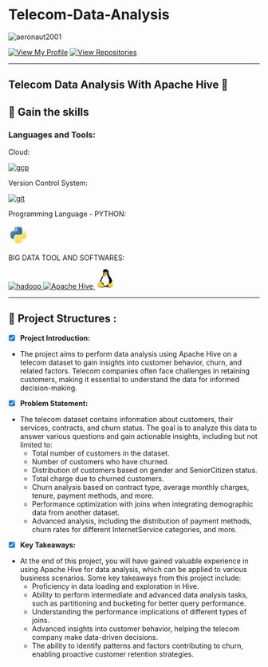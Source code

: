 
# Telecom-Data-Analysis
 

 <p align="left"> <img src="https://komarev.com/ghpvc/?username=aeronaut2001&label=Profile%20views&color=0e75b6&style=flat" alt="aeronaut2001" /> </p>
 
[![View My Profile](https://img.shields.io/badge/View-My_Profile-green?logo=GitHub)](https://github.com/aeronaut2001) 
 [![View Repositories](https://img.shields.io/badge/View-My_Repositories-blue?logo=GitHub)](https://github.com/aeronaut2001?tab=repositories)

---

## Telecom Data Analysis With Apache Hive 🐝
📝 Gain the skills 
---

 <h3 align="left">Languages and Tools:</h3>

<p align="left"> Cloud: </p>

<a href="https://cloud.google.com" target="_blank" rel="noreferrer"> <img src="https://www.vectorlogo.zone/logos/google_cloud/google_cloud-icon.svg" alt="gcp" width="40" height="40"/> </a> </p>

<p align="left"> Version Control System: </p>

 <a href="https://git-scm.com/" target="_blank" rel="noreferrer"> <img src="https://www.vectorlogo.zone/logos/git-scm/git-scm-icon.svg" alt="git" width="40" height="40"/> </a> </p>

<p align="left"> Programming Language - PYTHON: </p>
    <a href="https://www.python.org" target="_blank" rel="noreferrer"> <img src="https://raw.githubusercontent.com/devicons/devicon/master/icons/python/python-original.svg" alt="python" width="40" height="40"/> </a> 

<p align="left"> BIG DATA TOOL AND SOFTWARES: </p> 
  <a href="https://hadoop.apache.org/" target="_blank" rel="noreferrer"> <img src="https://www.vectorlogo.zone/logos/apache_hadoop/apache_hadoop-icon.svg" alt="hadoop" width="40" height="40"/> </a> 
  <a href="https://hive.apache.org" target="_blank" rel="noreferrer"> <img src="https://upload.wikimedia.org/wikipedia/commons/b/bb/Apache_Hive_logo.svg" alt="Apache Hive" width="40" height="40"/> </a> 
<a href="https://www.linux.org/" target="_blank" rel="noreferrer"> <img src="https://raw.githubusercontent.com/devicons/devicon/master/icons/linux/linux-original.svg" alt="linux" width="40" height="40"/> </a> </p>
 
 ---

## 📙 Project Structures :

- [x] **Project Introduction:**
- The project aims to perform data analysis using Apache Hive on a telecom dataset to gain insights into customer behavior, churn, and related factors. Telecom companies often face challenges in retaining customers, making it essential to understand the data for informed decision-making.

- [x] **Problem Statement:**
- The telecom dataset contains information about customers, their services, contracts, and churn status. The goal is to analyze this data to answer various questions and gain actionable insights, including but not limited to:
  - Total number of customers in the dataset.
  - Number of customers who have churned.
  - Distribution of customers based on gender and SeniorCitizen status.
  - Total charge due to churned customers.
  - Churn analysis based on contract type, average monthly charges, tenure, payment methods, and more.
  - Performance optimization with joins when integrating demographic data from another dataset.
  - Advanced analysis, including the distribution of payment methods, churn rates for different InternetService categories, and more.

- [x] **Key Takeaways:**
- At the end of this project, you will have gained valuable experience in using Apache Hive for data analysis, which can be applied to various business scenarios. Some key takeaways from this project include:
  - Proficiency in data loading and exploration in Hive.
  - Ability to perform intermediate and advanced data analysis tasks, such as partitioning and bucketing for better query performance.
  - Understanding the performance implications of different types of joins.
  - Advanced insights into customer behavior, helping the telecom company make data-driven decisions.
  - The ability to identify patterns and factors contributing to churn, enabling proactive customer retention strategies.


